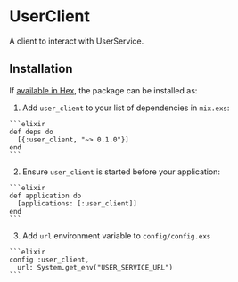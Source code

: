 # UserClient

A client to interact with UserService.

## Installation

If [available in Hex](https://hex.pm/docs/publish), the package can be installed as:

  1. Add `user_client` to your list of dependencies in `mix.exs`:

    ```elixir
    def deps do
      [{:user_client, "~> 0.1.0"}]
    end
    ```

  2. Ensure `user_client` is started before your application:

    ```elixir
    def application do
      [applications: [:user_client]]
    end
    ```

  3. Add `url` environment variable to `config/config.exs`

    ```elixir
    config :user_client,
      url: System.get_env("USER_SERVICE_URL")
    ```
